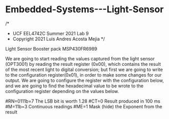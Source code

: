 # Embedded-Systems---Light-Sensor
/*
 *  UCF EEL4742C Summer 2021 Lab 9
 *  Copyright 2021 Luis Andres Acosta Mejia
 */

Light Sensor Booster pack MSP430FR6989

We are going to start reading the values captured from the light sensor (OPT3001) by reading the result register (0x00), which contains the result of the most recent light to digital conversion; but first we are going to write to the configuration register(0x01), in order to make some changes for our output. We are going to configure the register with the configuration below, and we are going to find the hexadecimal value to be wrote to the configuration register depending on the values below.

#RN=0111b=7 The LSB bit is worth 1.28 
#CT=0 Result produced in 100 ms
#M=11b=3 Continuous readings 
#ME=1 Mask (hide) the Exponent from the result
